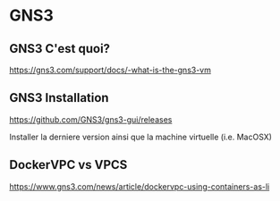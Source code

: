 
# GNS3

## GNS3 C'est quoi?

https://gns3.com/support/docs/-what-is-the-gns3-vm

## GNS3 Installation

https://github.com/GNS3/gns3-gui/releases

Installer la derniere version ainsi que la machine virtuelle (i.e. MacOSX)

## DockerVPC vs VPCS

https://www.gns3.com/news/article/dockervpc-using-containers-as-li



